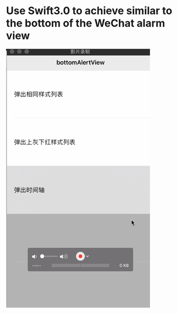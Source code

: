 # Use Swift3.0 to achieve similar to the bottom of the WeChat alarm view


 ![类似微信底部弹框](https://github.com/RamboLouis/LuBottomAlertView/blob/master/底部弹框.gif)
